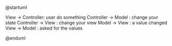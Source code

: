 @startuml

View -> Controller: user do something
Controller -> Model : change your state
Controller -> View : change your view
Model -> View : a value changed
View -> Model : asked for the values

@enduml